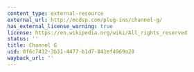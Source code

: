 ```yaml
---
content_type: external-resource
external_url: http://mcdsp.com/plug-ins/channel-g/
has_external_license_warning: true
license: https://en.wikipedia.org/wiki/All_rights_reserved
status: ''
title: Channel G
uid: 0f6c7432-3b31-4477-b1d7-841ef4969a28
wayback_url: ''
---
```

